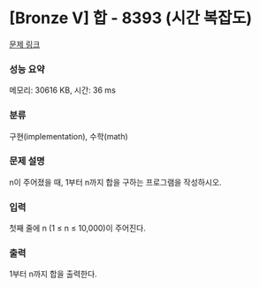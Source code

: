 # [Bronze V] 합 - 8393 (시간 복잡도)

[문제 링크](https://www.acmicpc.net/problem/8393) 

### 성능 요약

메모리: 30616 KB, 시간: 36 ms

### 분류

구현(implementation), 수학(math)

### 문제 설명

<p>n이 주어졌을 때, 1부터 n까지 합을 구하는 프로그램을 작성하시오.</p>

### 입력 

 <p>첫째 줄에 n (1 ≤ n ≤ 10,000)이 주어진다.</p>

### 출력 

 <p>1부터 n까지 합을 출력한다.</p>

